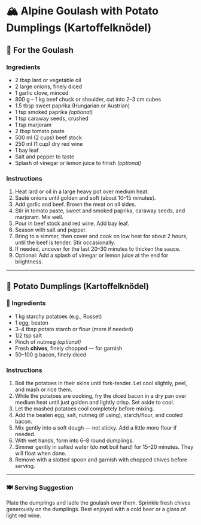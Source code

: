 # 🏔️ Alpine Goulash with Potato Dumplings (Kartoffelknödel)

## 🍖 For the Goulash

### Ingredients

* 2 tbsp lard or vegetable oil
* 2 large onions, finely diced
* 1 garlic clove, minced
* 800 g – 1 kg beef chuck or shoulder, cut into 2–3 cm cubes
* 1.5 tbsp sweet paprika (Hungarian or Austrian)
* 1 tsp smoked paprika *(optional)*
* 1 tsp caraway seeds, crushed
* 1 tsp marjoram
* 2 tbsp tomato paste
* 500 ml (2 cups) beef stock
* 250 ml (1 cup) dry red wine
* 1 bay leaf
* Salt and pepper to taste
* Splash of vinegar or lemon juice to finish *(optional)*

### Instructions

1. Heat lard or oil in a large heavy pot over medium heat.
2. Sauté onions until golden and soft (about 10–15 minutes).
3. Add garlic and beef. Brown the meat on all sides.
4. Stir in tomato paste, sweet and smoked paprika, caraway seeds, and marjoram. Mix well.
5. Pour in beef stock and red wine. Add bay leaf.
6. Season with salt and pepper.
7. Bring to a simmer, then cover and cook on low heat for about 2 hours, until the beef is tender. Stir occasionally.
8. If needed, uncover for the last 20–30 minutes to thicken the sauce.
9. Optional: Add a splash of vinegar or lemon juice at the end for brightness.

---

## 🥔 Potato Dumplings (Kartoffelknödel)

### 🧂 Ingredients

* 1 kg starchy potatoes (e.g., Russet)
* 1 egg, beaten
* 3–4 tbsp potato starch or flour (more if needed)
* 1/2 tsp salt
* Pinch of nutmeg *(optional)*
* Fresh **chives**, finely chopped — for garnish
* 50–100 g bacon, finely diced

### Instructions

1. Boil the potatoes in their skins until fork-tender. Let cool slightly, peel, and mash or rice them.
2. While the potatoes are cooking, fry the diced bacon in a dry pan over medium heat until just golden and lightly crisp. Set aside to cool.
3. Let the mashed potatoes cool completely before mixing.
4. Add the beaten egg, salt, nutmeg (if using), starch/flour, and cooled bacon.
5. Mix gently into a soft dough — not sticky. Add a little more flour if needed.
6. With wet hands, form into 6–8 round dumplings.
7. Simmer gently in salted water (do **not** boil hard) for 15–20 minutes. They will float when done.
8. Remove with a slotted spoon and garnish with chopped chives before serving.

---

### 🍽 Serving Suggestion

Plate the dumplings and ladle the goulash over them. Sprinkle fresh chives generously on the dumplings. Best enjoyed with a cold beer or a glass of light red wine.
